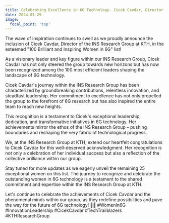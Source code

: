 ```yaml
---
title: Celebrating Excellence in 6G Technology- Cicek Cavdar, Director of INS Research Group at KTH, Joins the Ranks of the 100 Most Efficient Leaders! 
date: 2024-01-29
image:
  focal_point: 'top'
---
```


The wave of inspiration continues to swell as we proudly announce the inclusion of Cicek Cavdar, Director of the INS Research Group at KTH, in the esteemed "100 Brilliant and Inspiring Women in 6G" list!

<!--more-->
As a visionary leader and key figure within our INS Research Group, Cicek Cavdar has not only steered the group towards new horizons but has now been recognized among the 100 most efficient leaders shaping the landscape of 6G technology.

Cicek Cavdar's journey within the INS Research Group has been characterized by groundbreaking contributions, relentless innovation, and steadfast leadership. Her commitment to excellence has not only propelled the group to the forefront of 6G research but has also inspired the entire team to reach new heights.

This recognition is a testament to Cicek's exceptional leadership, dedication, and transformative initiatives in 6G technology. Her achievements mirror the ethos of the INS Research Group – pushing boundaries and reshaping the very fabric of technological progress.

We, at the INS Research Group at KTH, extend our heartfelt congratulations to Cicek Cavdar for this well-deserved acknowledgment. Her recognition is not only a celebration of her individual success but also a reflection of the collective brilliance within our group.

Stay tuned for more updates as we eagerly unveil the remaining 25 exceptional women on this list. The journey to recognize and celebrate the outstanding women in 6G technology is a testament to the shared commitment and expertise within the INS Research Group at KTH.

Let's continue to celebrate the achievements of Cicek Cavdar and the phenomenal minds within our group, as they redefine possibilities and pave the way for the future of 6G technology! 🚀🌐 #WomenIn6G #InnovationLeadership #CicekCavdar #TechTrailblazers #KTHResearchGroup